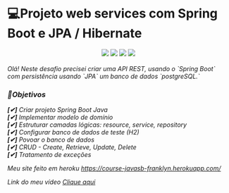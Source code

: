 # 💻Projeto web services com Spring Boot e JPA / Hibernate
<div align="center" > 
    <img src="https://img.shields.io/badge/Java-ED8B00?style=for-the-badge&logo=java&logoColor=white"/>
    <img src="https://img.shields.io/badge/Spring-6DB33F?style=for-the-badge&logo=spring&logoColor=white"/>
    <img src="https://img.shields.io/badge/PostgreSQL-316192?style=for-the-badge&logo=postgresql&logoColor=white"/>
    <img src="https://img.shields.io/badge/Heroku-430098?style=for-the-badge&logo=heroku&logoColor=white"/>
</div>

</br>
<i>Olá! Neste desafio precisei criar uma API REST, usando o `Spring Boot` com persistência usando `JPA` um banco de dados `postgreSQL.`

### 🚀Objetivos

**[✔]** Criar projeto Spring Boot Java
 <br>
**[✔]** Implementar modelo de domínio
 <br>
**[✔]** Estruturar camadas lógicas: resource, service, repository
 <br>
**[✔]** Configurar banco de dados de teste (H2)
 <br>
**[✔]** Povoar o banco de dados
 <br>
**[✔]** CRUD - Create, Retrieve, Update, Delete
 <br>
**[✔]** Tratamento de exceções

Meu site feito em heroku
https://course-javasb-franklyn.herokuapp.com/

Link do meu vídeo
[Clique aqui](https://youtu.be/ks6_Jq1zlAM)
